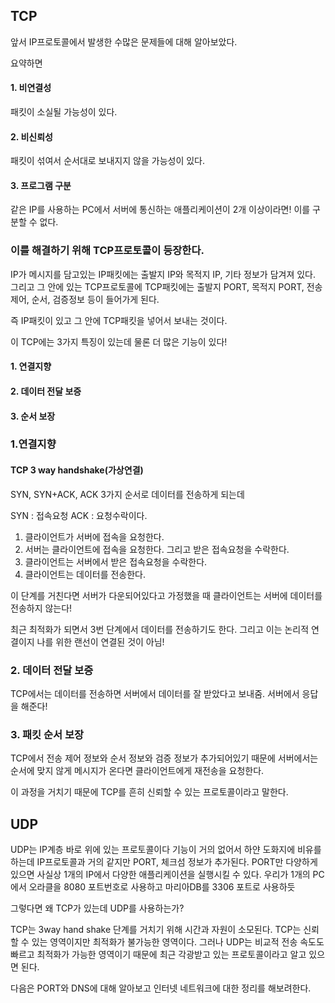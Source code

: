 ## TCP

앞서 IP프로토콜에서 발생한 수많은 문제들에 대해 알아보았다.

요약하면

#### 1. 비연결성
패킷이 소실될 가능성이 있다.
#### 2. 비신뢰성
패킷이 섞여서 순서대로 보내지지 않을 가능성이 있다.
#### 3. 프로그램 구분
같은 IP를 사용하는 PC에서 서버에 통신하는 애플리케이션이 2개 이상이라면! 이를 구분할 수 없다.

### 이를 해결하기 위해 TCP프로토콜이 등장한다.

IP가 메시지를 담고있는 IP패킷에는 출발지 IP와 목적지 IP, 기타 정보가 담겨져 있다.
그리고 그 안에 있는 TCP프로토콜에 TCP패킷에는 출발지 PORT, 목적지 PORT, 전송제어, 순서, 검증정보 등이 들어가게 된다.

즉 IP패킷이 있고 그 안에 TCP패킷을 넣어서 보내는 것이다.

이 TCP에는 3가지 특징이 있는데 물론 더 많은 기능이 있다!

#### 1. 연결지향
#### 2. 데이터 전달 보증
#### 3. 순서 보장

### 1.연결지향

#### TCP 3 way handshake(가상연결)

SYN, SYN+ACK, ACK 3가지 순서로 데이터를 전송하게 되는데

SYN : 접속요청
ACK : 요청수락이다.

1. 클라이언트가 서버에 접속을 요청한다.
2. 서버는 클라이언트에 접속을 요청한다. 그리고 받은 접속요청을 수락한다.
3. 클라이언트는 서버에서 받은 접속요청을 수락한다.
4. 클라이언트는 데이터를 전송한다.

이 단계를 거친다면 서버가 다운되어있다고 가정했을 때 클라이언트는 서버에 데이터를 전송하지 않는다!

최근 최적화가 되면서 3번 단계에서 데이터를 전송하기도 한다.
그리고 이는 논리적 연결이지 나를 위한 랜선이 연결된 것이 아님!

### 2. 데이터 전달 보증

TCP에서는 데이터를 전송하면 서버에서 데이터를 잘 받았다고 보내줌. 서버에서 응답을 해준다!

### 3. 패킷 순서 보장

TCP에서 전송 제어 정보와 순서 정보와 검증 정보가 추가되어있기 때문에 
서버에서는 순서에 맞지 않게 메시지가 온다면 클라이언트에게 재전송을 요청한다.

이 과정을 거치기 때문에 TCP를 흔히 신뢰할 수 있는 프로토콜이라고 말한다.

## UDP

UDP는 IP계층 바로 위에 있는 프로토콜이다
기능이 거의 없어서 하얀 도화지에 비유를 하는데
IP프로토콜과 거의 같지만 PORT, 체크섬 정보가 추가된다.
PORT만 다양하게 있으면 사실상 1개의 IP에서 다양한 애플리케이션을 실행시킬 수 있다.
우리가 1개의 PC에서 오라클을 8080 포트번호로 사용하고 마리아DB를 3306 포트로 사용하듯

그렇다면 왜 TCP가 있는데 UDP를 사용하는가?

TCP는 3way hand shake 단계를 거치기 위해 시간과 자원이 소모된다.
TCP는 신뢰할 수 있는 영역이지만 최적화가 불가능한 영역이다.
그러나 UDP는 비교적 전송 속도도 빠르고 최적화가 가능한 영역이기 때문에
최근 각광받고 있는 프로토콜이라고 알고 있으면 된다.

다음은 PORT와 DNS에 대해 알아보고 인터넷 네트워크에 대한 정리를 해보려한다.